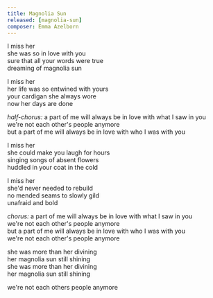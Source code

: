 ```yaml
---
title: Magnolia Sun
released: [magnolia-sun]
composer: Emma Azelborn
---
```


I miss her  
she was so in love with you  
sure that all your words were true  
dreaming of magnolia sun  

I miss her  
her life was so entwined with yours  
your cardigan she always wore  
now her days are done  

_half-chorus:_
a part of me will always be in love with what I saw in you  
we're not each other's people anymore  
but a part of me will always be in love with who I was with you  

I miss her  
she could make you laugh for hours  
singing songs of absent flowers  
huddled in your coat in the cold  

I miss her  
she'd never needed to rebuild  
no mended seams to slowly gild  
unafraid and bold  

_chorus:_
a part of me will always be in love with what I saw in you  
we're not each other's people anymore  
but a part of me will always be in love with who I was with you  
we're not each other's people anymore  

she was more than her divining  
her magnolia sun still shining  
she was more than her divining  
her magnolia sun still shining  

we're not each others people anymore  